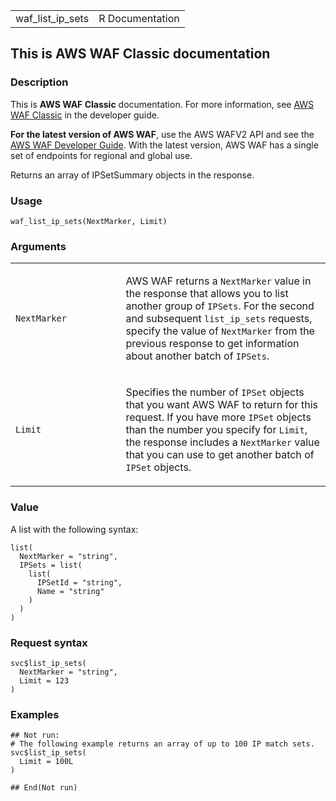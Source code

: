<table style="width: 100%;">
<tbody>
<tr class="odd">
<td>waf_list_ip_sets</td>
<td style="text-align: right;">R Documentation</td>
</tr>
</tbody>
</table>

## This is AWS WAF Classic documentation

### Description

This is **AWS WAF Classic** documentation. For more information, see
[AWS WAF
Classic](https://docs.aws.amazon.com/waf/latest/developerguide/classic-waf-chapter.html)
in the developer guide.

**For the latest version of AWS WAF**, use the AWS WAFV2 API and see the
[AWS WAF Developer
Guide](https://docs.aws.amazon.com/waf/latest/developerguide/waf-chapter.html).
With the latest version, AWS WAF has a single set of endpoints for
regional and global use.

Returns an array of IPSetSummary objects in the response.

### Usage

    waf_list_ip_sets(NextMarker, Limit)

### Arguments

<table>
<colgroup>
<col style="width: 35%" />
<col style="width: 65%" />
</colgroup>
<tbody>
<tr class="odd">
<td><code id="waf_list_ip_sets_:_NextMarker">NextMarker</code></td>
<td><p>AWS WAF returns a <code>NextMarker</code> value in the response
that allows you to list another group of <code>IPSets</code>. For the
second and subsequent <code>list_ip_sets</code> requests, specify the
value of <code>NextMarker</code> from the previous response to get
information about another batch of <code>IPSets</code>.</p></td>
</tr>
<tr class="even">
<td><code id="waf_list_ip_sets_:_Limit">Limit</code></td>
<td><p>Specifies the number of <code>IPSet</code> objects that you want
AWS WAF to return for this request. If you have more <code>IPSet</code>
objects than the number you specify for <code>Limit</code>, the response
includes a <code>NextMarker</code> value that you can use to get another
batch of <code>IPSet</code> objects.</p></td>
</tr>
</tbody>
</table>

### Value

A list with the following syntax:

    list(
      NextMarker = "string",
      IPSets = list(
        list(
          IPSetId = "string",
          Name = "string"
        )
      )
    )

### Request syntax

    svc$list_ip_sets(
      NextMarker = "string",
      Limit = 123
    )

### Examples

    ## Not run: 
    # The following example returns an array of up to 100 IP match sets.
    svc$list_ip_sets(
      Limit = 100L
    )

    ## End(Not run)
